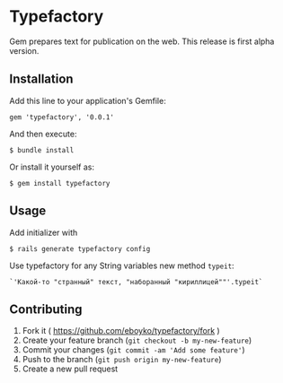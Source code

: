 # Typefactory

Gem prepares text for publication on the web. This release is first alpha version.

## Installation

Add this line to your application's Gemfile:

    gem 'typefactory', '0.0.1'

And then execute:

    $ bundle install

Or install it yourself as:

    $ gem install typefactory

## Usage

Add initializer with

    $ rails generate typefactory config

Use typefactory for any String variables new method `typeit`:
    
    `'Какой-то "странный" текст, "наборанный "кириллицей""'.typeit`

## Contributing

1. Fork it ( https://github.com/eboyko/typefactory/fork )
2. Create your feature branch (`git checkout -b my-new-feature`)
3. Commit your changes (`git commit -am 'Add some feature'`)
4. Push to the branch (`git push origin my-new-feature`)
5. Create a new pull request
